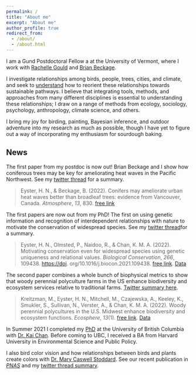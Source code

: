 ```yaml
---
permalink: /
title: "About me"
excerpt: "About me"
author_profile: true
redirect_from: 
  - /about/
  - /about.html
---
```


I am a Gund Postdoctoral Fellow a at the University of Vermont, where I work with [Rachelle Gould](https://gouldgroup.weebly.com) and [Brian Beckage](https://brianbeckage.github.io/). <!--- If you know of any open positions, [please contact me](mailto:haroldeyster@gmail.com). -->

<!--- Human lifestyles are evolving. We're living in cities and relying on new technologies. We're interacting with friends and family differently, and working and playing differently. All of these changes are reshaping the relationships that we build with nature. Unfortunately, conservation efforts often fail to harness these new relationships, stifling ordinary people's conservation action. -->

I investigate relationships among birds, people, trees, cities, and climate, and seek to [understand](/research) how to reorient these relationships towards sustainable pathways. I believe that integrating tools, methods, and approaches from many different disciplines is essential to understanding these relationships; I draw on a range of methods from ecology, sociology, psychology, anthropology, climate science, and others. <!-- use a transdisciplinary approach 
I investigate environmental issues through a relational lens:  at the center of conservation challenges are human–nature relationships. Using a transdisciplinary approach that draws on methods from ecology, sociology, anthropology, psychology, and economics, [I study](/research) how to marshal today's salient human-nature relationships to enable more sustainable trajectories. -->

I bring my joy for birding, painting, Bayesian inference, and outdoor adventure into my research as much as possible, though I have yet to figure out a way of incorporating my enthusiasm for sourdough baking.

## News

The first paper from my postdoc is now out! Brian Beckage and I show how coniferous trees may be key for ameliorating heat waves in the Pacific Northwest.  See my [twitter thread](https://twitter.com/HaroldEyster/status/1528749939647553538) for a summary. 
> Eyster, H. N., & Beckage, B. (2022). Conifers may ameliorate urban heat waves better than broadleaf trees: evidence from Vancouver, Canada. *Atmosphere*, *13*, 830. [free link](https://doi.org/10.3390/atmos13050830)

The first papers are now out from my PhD! The first on using genetic information and recognition of interdependent relationships with nature to motivate the conservation of widespread species. See my [twitter thread](https://twitter.com/HaroldEyster/status/1482037800098840589)for a summary.

> Eyster, H. N., Olmsted, P., Naidoo, R., & Chan, K. M. A. (2022). Motivating conservation even for widespread species using genetic uniqueness and relational values. *Biological Conservation*, *266*, 109438. <https://doi>. org/10.1016/j.biocon.2021.109438. [free link](https://authors.elsevier.com/a/1ePth1R%7EeL8ba). [Data](doi.org/10.17605/OSF.IO/CXY58)

The second paper combines a whole bunch of biophysical metrics to show that woody perennial polyculture farms in the US enhance biodiversity and ecosystem services relative to traditional farms. [Twitter summary here](https://twitter.com/HaroldEyster/status/1480549083358105601).

> Kreitzman, M., Eyster, H. N., Mitchell, M., Czajewska, A., Keeley, K., Smukler, S., Sullivan, N., Verster, A., & Chan, K. M. A. (2022). Woody perennial polycultures in the U.S. Midwest enhance biodiversity and ecosystem functions. *Ecosphere*, *13*(1). [free link](https://doi.org/10.1002/ecs2.3890). [Data](https://figshare.com/collections/Midwest_Woody_Perennial_Polycultures/5645281)

In Summer 2021 I completed my [PhD](https://doi.org/10.14288/1.0401270) at the University of British Columbia with [Dr. Kai Chan](https://chanslab.ires.ubc.ca/). Before coming to UBC, I received a BA from Harvard University in Environmental Science and Public Policy.

I also bird color vision and how relationships between birds and plants create colors with [Dr. Mary Caswell Stoddard](https://www.marycstoddard.com/). See our recent publication in [*PNAS*](https://www.pnas.org/content/early/2020/06/09/1919377117) and my [twitter thread summary](https://twitter.com/HaroldEyster/status/1272627047861415936).
